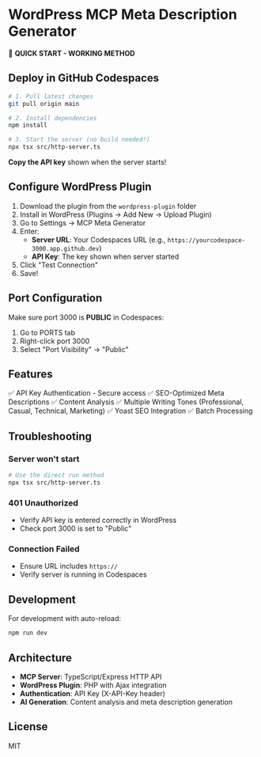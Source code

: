 # WordPress MCP Meta Description Generator

🚀 **QUICK START - WORKING METHOD**

## Deploy in GitHub Codespaces

```bash
# 1. Pull latest changes
git pull origin main

# 2. Install dependencies
npm install

# 3. Start the server (no build needed!)
npx tsx src/http-server.ts
```

**Copy the API key** shown when the server starts!

## Configure WordPress Plugin

1. Download the plugin from the `wordpress-plugin` folder
2. Install in WordPress (Plugins → Add New → Upload Plugin)
3. Go to Settings → MCP Meta Generator
4. Enter:
   - **Server URL**: Your Codespaces URL (e.g., `https://yourcodespace-3000.app.github.dev`)
   - **API Key**: The key shown when server started
5. Click "Test Connection"
6. Save!

## Port Configuration

Make sure port 3000 is **PUBLIC** in Codespaces:
1. Go to PORTS tab
2. Right-click port 3000
3. Select "Port Visibility" → "Public"

## Features

✅ API Key Authentication - Secure access
✅ SEO-Optimized Meta Descriptions
✅ Content Analysis
✅ Multiple Writing Tones (Professional, Casual, Technical, Marketing)
✅ Yoast SEO Integration
✅ Batch Processing

## Troubleshooting

### Server won't start
```bash
# Use the direct run method
npx tsx src/http-server.ts
```

### 401 Unauthorized
- Verify API key is entered correctly in WordPress
- Check port 3000 is set to "Public"

### Connection Failed
- Ensure URL includes `https://`
- Verify server is running in Codespaces

## Development

For development with auto-reload:
```bash
npm run dev
```

## Architecture

- **MCP Server**: TypeScript/Express HTTP API
- **WordPress Plugin**: PHP with Ajax integration
- **Authentication**: API Key (X-API-Key header)
- **AI Generation**: Content analysis and meta description generation

## License

MIT